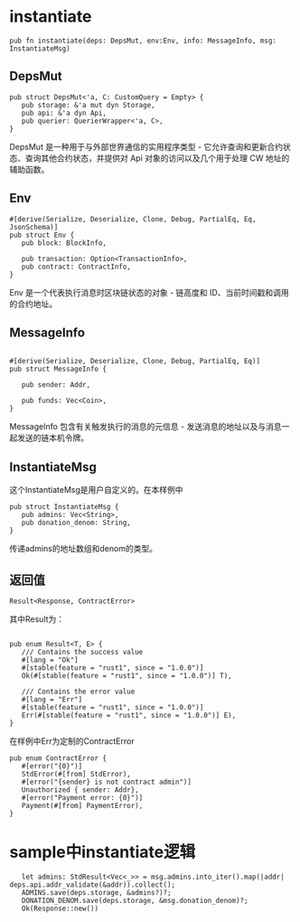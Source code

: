 # instantiate
```
pub fn instantiate(deps: DepsMut, env:Env, info: MessageInfo, msg: InstantiateMsg)
```
## DepsMut
 ```
 pub struct DepsMut<'a, C: CustomQuery = Empty> {
    pub storage: &'a mut dyn Storage,
    pub api: &'a dyn Api,
    pub querier: QuerierWrapper<'a, C>,
}
 ```
DepsMut 是一种用于与外部世界通信的实用程序类型 - 它允许查询和更新合约状态、查询其他合约状态，并提供对 Api 对象的访问以及几个用于处理 CW 地址的辅助函数。
## Env
 ```
 #[derive(Serialize, Deserialize, Clone, Debug, PartialEq, Eq, JsonSchema)]
pub struct Env {
    pub block: BlockInfo,

    pub transaction: Option<TransactionInfo>,
    pub contract: ContractInfo,
}
 ```
Env 是一个代表执行消息时区块链状态的对象 - 链高度和 ID、当前时间戳和调用的合约地址。
## MessageInfo
 ```

#[derive(Serialize, Deserialize, Clone, Debug, PartialEq, Eq)]
pub struct MessageInfo {

    pub sender: Addr,

    pub funds: Vec<Coin>,
}
 ```
 MessageInfo 包含有关触发执行的消息的元信息 - 发送消息的地址以及与消息一起发送的链本机令牌。
## InstantiateMsg
 这个InstantiateMsg是用户自定义的。在本样例中
 ```
 pub struct InstantiateMsg {
    pub admins: Vec<String>,
    pub donation_denom: String,
}
 ```
 传递admins的地址数组和denom的类型。

## 返回值
 ```
 Result<Response, ContractError> 
 ```
 其中Result为：
 ```

pub enum Result<T, E> {
    /// Contains the success value
    #[lang = "Ok"]
    #[stable(feature = "rust1", since = "1.0.0")]
    Ok(#[stable(feature = "rust1", since = "1.0.0")] T),

    /// Contains the error value
    #[lang = "Err"]
    #[stable(feature = "rust1", since = "1.0.0")]
    Err(#[stable(feature = "rust1", since = "1.0.0")] E),
}
 ```
 在样例中Err为定制的ContractError
 ```
 pub enum ContractError {
    #[error("{0}")]
    StdError(#[from] StdError),
    #[error("{sender} is not contract admin")]
    Unauthorized { sender: Addr},
    #[error("Payment error: {0}")]
    Payment(#[from] PaymentError),
}
 ```

# sample中instantiate逻辑

 ```
    let admins: StdResult<Vec<_>> = msg.admins.into_iter().map(|addr| deps.api.addr_validate(&addr)).collect();
    ADMINS.save(deps.storage, &admins?)?;
    DONATION_DENOM.save(deps.storage, &msg.donation_denom)?;
    Ok(Response::new())
 ```